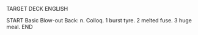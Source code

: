 TARGET DECK
ENGLISH

START
Basic
Blow-out
Back: n. Colloq. 1 burst tyre. 2 melted fuse. 3 huge meal.
END
